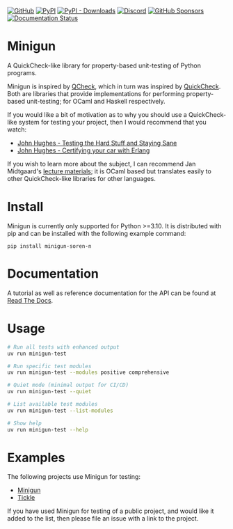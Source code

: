 [![GitHub](https://img.shields.io/github/license/soren-n/minigun-py)](https://github.com/soren-n/minigun-py/blob/main/LICENSE)
[![PyPI](https://img.shields.io/pypi/v/minigun-soren-n)](https://pypi.org/project/minigun-soren-n/)
[![PyPI - Downloads](https://img.shields.io/pypi/dm/minigun-soren-n)](https://pypi.org/project/minigun-soren-n/)
[![Discord](https://img.shields.io/discord/931473325543268373?label=discord)](https://discord.gg/bddF43Vk2q)
[![GitHub Sponsors](https://img.shields.io/github/sponsors/soren-n)](https://github.com/sponsors/soren-n)
[![Documentation Status](https://readthedocs.org/projects/minigun/badge/?version=latest)](https://minigun.readthedocs.io/en/latest/?badge=latest)

# Minigun
A QuickCheck-like library for property-based unit-testing of Python programs.

Minigun is inspired by [QCheck](https://github.com/c-cube/qcheck), which in turn was inspired by [QuickCheck](https://github.com/nick8325/quickcheck). Both are libraries that provide implementations for performing property-based unit-testing; for OCaml and Haskell respectively.

If you would like a bit of motivation as to why you should use a QuickCheck-like system for testing your project, then I would recommend that you watch:
- [John Hughes - Testing the Hard Stuff and Staying Sane](https://www.youtube.com/watch?v=zi0rHwfiX1Q)
- [John Hughes - Certifying your car with Erlang](https://vimeo.com/68331689)

If you wish to learn more about the subject, I can recommend Jan Midtgaard's [lecture materials](https://janmidtgaard.dk/quickcheck/index.html); it is OCaml based but translates easily to other QuickCheck-like libraries for other languages.

# Install
Minigun is currently only supported for Python >=3.10. It is distributed with pip and can be installed with the following example command:
```
pip install minigun-soren-n
```

# Documentation
A tutorial as well as reference documentation for the API can be found at [Read The Docs](https://minigun.readthedocs.io/en/latest/).

# Usage
```bash
# Run all tests with enhanced output
uv run minigun-test

# Run specific test modules
uv run minigun-test --modules positive comprehensive

# Quiet mode (minimal output for CI/CD)
uv run minigun-test --quiet

# List available test modules
uv run minigun-test --list-modules

# Show help
uv run minigun-test --help
```

# Examples
The following projects use Minigun for testing:
- [Minigun](https://github.com/soren-n/minigun/tree/main/tests)
- [Tickle](https://github.com/soren-n/tickle/tree/main/tests)

If you have used Minigun for testing of a public project, and would like it added to the list, then please file an issue with a link to the project.